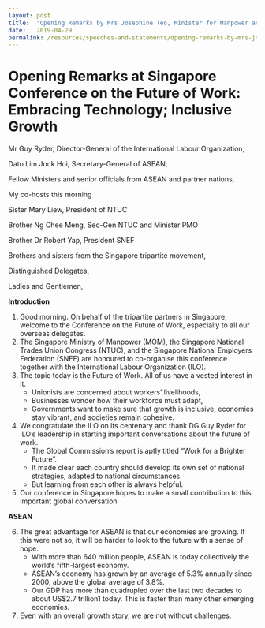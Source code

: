 ```yaml
---
layout: post
title:  "Opening Remarks by Mrs Josephine Teo, Minister for Manpower and Second Minister for Home Affairs at the Singapore Conference on the Future of Work"
date:   2019-04-29
permalink: /resources/speeches-and-statements/opening-remarks-by-mrs-josephine-teo-fow-conference-2019/
---
```

# Opening Remarks at Singapore Conference on the Future of Work: Embracing Technology; Inclusive Growth


Mr Guy Ryder, Director-General of the International Labour Organization,

Dato Lim Jock Hoi, Secretary-General of  ASEAN,

Fellow Ministers and senior officials from ASEAN and partner nations,

My co-hosts this morning

Sister Mary Liew, President of  NTUC

Brother Ng Chee Meng, Sec-Gen NTUC and Minister PMO

Brother Dr Robert Yap, President  SNEF

Brothers and sisters from the Singapore tripartite movement,

Distinguished Delegates,

Ladies and Gentlemen,

**Introduction**

1.  Good morning. On behalf of the tripartite partners in Singapore, welcome to the Conference on the Future of Work, especially to all our overseas delegates.
2.  The Singapore Ministry of Manpower (MOM), the Singapore National Trades Union Congress (NTUC), and the Singapore National Employers Federation (SNEF) are honoured to co-organise this conference together with the International Labour Organization (ILO).
3.  The topic today is the Future of Work. All of us have a vested interest in it.
    -   Unionists are concerned about workers’ livelihoods,
    -   Businesses wonder how their workforce must adapt,
    -   Governments want to make sure that growth is inclusive, economies stay vibrant, and societies remain cohesive.
4.  We congratulate the ILO on its centenary and thank DG Guy Ryder for ILO’s leadership in starting important conversations about the future of work.
    -   The Global Commission’s report is aptly titled “Work for a Brighter Future”.
    -   It made clear each country should develop its own set of national strategies, adapted to national circumstances.
    -   But learning from each other is always helpful.
5.  Our conference in Singapore hopes to make a small contribution to this important global conversation

**ASEAN**

6.  The great advantage for ASEAN is that our economies are growing. If this were not so, it will be harder to look to the future with a sense of hope.
    -   With more than 640 million people, ASEAN is today collectively the world’s fifth-largest economy.
    -   ASEAN’s economy has grown by an average of 5.3% annually since 2000, above the global average of 3.8%.
    -   Our GDP has more than quadrupled over the last two decades to about US$2.7 trillion1  today. This is faster than many other emerging economies.
8.  Even with an overall growth story, we are not without challenges.
